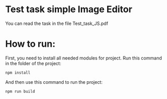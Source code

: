 # Test task simple Image Editor 

You can read the task in the file Test_task_JS.pdf

# How to run:

First, you need to install all needed modules for project. Run this command in the folder of the project:

``` npm install ```

And then use this command to run the project:

``` npm run build ```